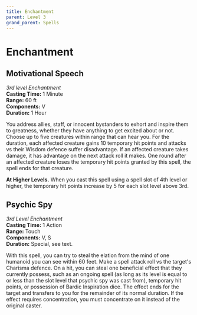 ```yaml
---
title: Enchantment
parent: Level 3
grand_parent: Spells
---
```


# Enchantment

## Motivational Speech
*3rd level Enchantment*<br>
**Casting Time:** 1 Minute<br>
**Range:** 60 ft<br>
**Components:** V<br>
**Duration:** 1 Hour

You address allies, staff, or innocent bystanders to exhort and inspire them to greatness, whether they have anything to get excited about or not. Choose up to five creatures within range that can hear you. For the duration, each affected creature gains 10 temporary hit points and attacks vs their Wisdom defence suffer disadvantage. If an affected creature takes damage, it has advantage on the next attack roll it makes. One round after an affected creature loses the temporary hit points granted by this spell, the spell ends for that creature.

**At Higher Levels.** When you cast this spell using a spell slot of 4th level or higher, the temporary hit points increase by 5 for each slot level above 3rd.

## Psychic Spy
*3rd Level Enchantment*<br>
**Casting Time:** 1 Action<br>
**Range:** Touch<br>
**Components:** V, S<br>
**Duration:** Special, see text.

With this spell, you can try to steal the elation from the mind of one humanoid you can see within 60 feet. Make a spell attack roll vs the target's Charisma defence. On a hit, you can steal one beneficial effect that they currently possess, such as an ongoing spell (as long as its level is equal to or less than the slot level that psychic spy was cast from), temporary hit points, or possession of Bardic Inspiration dice. The effect ends for the target and transfers to you for the remainder of its normal duration. If the effect requires concentration, you must concentrate on it instead of the original caster.
